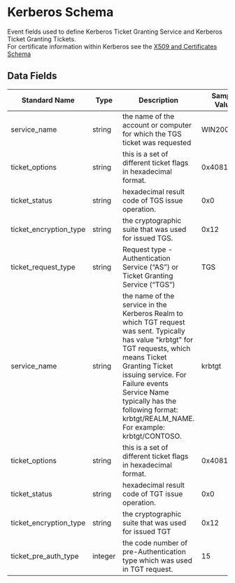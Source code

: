 # Kerberos Schema

Event fields used to define Kerberos Ticket Granting Service and Kerberos Ticket Granting Tickets.  
For certificate information within Kerberos see the [X509 and Certificates Schema](./x509_and_certificates.md)

## Data Fields

| Standard Name | Type | Description | Sample Value |
|--------|---------|-------|-------|
|service_name|string|the name of the account or computer for which the TGS ticket was requested|WIN2008R2$|
|ticket_options|string|this is a set of different ticket flags in hexadecimal format.|0x40810010|
|ticket_status|string|hexadecimal result code of TGS issue operation.|0x0|
|ticket_encryption_type|string|the cryptographic suite that was used for issued TGS.|0x12|
|ticket_request_type|string|Request type - Authentication Service (“AS”) or Ticket Granting Service (“TGS”)|TGS|
|service_name|string|the name of the service in the Kerberos Realm to which TGT request was sent. Typically has value "krbtgt" for TGT requests, which means Ticket Granting Ticket issuing service. For Failure events Service Name typically has the following format: krbtgt/REALM_NAME. For example: krbtgt/CONTOSO.|krbtgt|
|ticket_options|string|this is a set of different ticket flags in hexadecimal format.|0x40810010|
|ticket_status|string|hexadecimal result code of TGT issue operation.|0x0|
|ticket_encryption_type|string|the cryptographic suite that was used for issued TGT|0x12|
|ticket_pre_auth_type|integer|the code number of pre-Authentication type which was used in TGT request.|15|